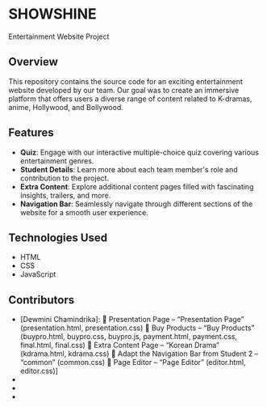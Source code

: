 # SHOWSHINE
Entertainment Website Project

## Overview
This repository contains the source code for an exciting entertainment website developed by our team. Our goal was to create an immersive platform that offers users a diverse range of content related to K-dramas, anime, Hollywood, and Bollywood.

## Features
- **Quiz**: Engage with our interactive multiple-choice quiz covering various entertainment genres.
- **Student Details**: Learn more about each team member's role and contribution to the project.
- **Extra Content**: Explore additional content pages filled with fascinating insights, trailers, and more.
- **Navigation Bar**: Seamlessly navigate through different sections of the website for a smooth user experience.

## Technologies Used
- HTML
- CSS
- JavaScript

## Contributors
- [Dewmini Chamindrika]:
 Presentation Page – “Presentation Page” (presentation.html, presentation.css)
 Buy Products – “Buy Products” (buypro.html, buypro.css, buypro.js, payment.html, payment.css, final.html, final.css)
 Extra Content Page – “Korean Drama” (kdrama.html, kdrama.css)
 Adapt the Navigation Bar from Student 2 – “common” (common.css)
 Page Editor – “Page Editor” (editor.html, editor.css)]
- [Name]: [Role]
- [Name]: [Role]
- [Name]: [Role]
